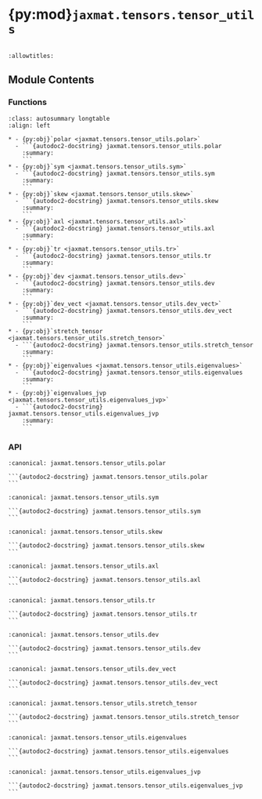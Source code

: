 # {py:mod}`jaxmat.tensors.tensor_utils`

```{py:module} jaxmat.tensors.tensor_utils
```

```{autodoc2-docstring} jaxmat.tensors.tensor_utils
:allowtitles:
```

## Module Contents

### Functions

````{list-table}
:class: autosummary longtable
:align: left

* - {py:obj}`polar <jaxmat.tensors.tensor_utils.polar>`
  - ```{autodoc2-docstring} jaxmat.tensors.tensor_utils.polar
    :summary:
    ```
* - {py:obj}`sym <jaxmat.tensors.tensor_utils.sym>`
  - ```{autodoc2-docstring} jaxmat.tensors.tensor_utils.sym
    :summary:
    ```
* - {py:obj}`skew <jaxmat.tensors.tensor_utils.skew>`
  - ```{autodoc2-docstring} jaxmat.tensors.tensor_utils.skew
    :summary:
    ```
* - {py:obj}`axl <jaxmat.tensors.tensor_utils.axl>`
  - ```{autodoc2-docstring} jaxmat.tensors.tensor_utils.axl
    :summary:
    ```
* - {py:obj}`tr <jaxmat.tensors.tensor_utils.tr>`
  - ```{autodoc2-docstring} jaxmat.tensors.tensor_utils.tr
    :summary:
    ```
* - {py:obj}`dev <jaxmat.tensors.tensor_utils.dev>`
  - ```{autodoc2-docstring} jaxmat.tensors.tensor_utils.dev
    :summary:
    ```
* - {py:obj}`dev_vect <jaxmat.tensors.tensor_utils.dev_vect>`
  - ```{autodoc2-docstring} jaxmat.tensors.tensor_utils.dev_vect
    :summary:
    ```
* - {py:obj}`stretch_tensor <jaxmat.tensors.tensor_utils.stretch_tensor>`
  - ```{autodoc2-docstring} jaxmat.tensors.tensor_utils.stretch_tensor
    :summary:
    ```
* - {py:obj}`eigenvalues <jaxmat.tensors.tensor_utils.eigenvalues>`
  - ```{autodoc2-docstring} jaxmat.tensors.tensor_utils.eigenvalues
    :summary:
    ```
* - {py:obj}`eigenvalues_jvp <jaxmat.tensors.tensor_utils.eigenvalues_jvp>`
  - ```{autodoc2-docstring} jaxmat.tensors.tensor_utils.eigenvalues_jvp
    :summary:
    ```
````

### API

````{py:function} polar(F, mode='RU')
:canonical: jaxmat.tensors.tensor_utils.polar

```{autodoc2-docstring} jaxmat.tensors.tensor_utils.polar
```
````

````{py:function} sym(A)
:canonical: jaxmat.tensors.tensor_utils.sym

```{autodoc2-docstring} jaxmat.tensors.tensor_utils.sym
```
````

````{py:function} skew(A)
:canonical: jaxmat.tensors.tensor_utils.skew

```{autodoc2-docstring} jaxmat.tensors.tensor_utils.skew
```
````

````{py:function} axl(A)
:canonical: jaxmat.tensors.tensor_utils.axl

```{autodoc2-docstring} jaxmat.tensors.tensor_utils.axl
```
````

````{py:function} tr(A)
:canonical: jaxmat.tensors.tensor_utils.tr

```{autodoc2-docstring} jaxmat.tensors.tensor_utils.tr
```
````

````{py:function} dev(A)
:canonical: jaxmat.tensors.tensor_utils.dev

```{autodoc2-docstring} jaxmat.tensors.tensor_utils.dev
```
````

````{py:function} dev_vect(A)
:canonical: jaxmat.tensors.tensor_utils.dev_vect

```{autodoc2-docstring} jaxmat.tensors.tensor_utils.dev_vect
```
````

````{py:function} stretch_tensor(F)
:canonical: jaxmat.tensors.tensor_utils.stretch_tensor

```{autodoc2-docstring} jaxmat.tensors.tensor_utils.stretch_tensor
```
````

````{py:function} eigenvalues(sig)
:canonical: jaxmat.tensors.tensor_utils.eigenvalues

```{autodoc2-docstring} jaxmat.tensors.tensor_utils.eigenvalues
```
````

````{py:function} eigenvalues_jvp(primals, tangents)
:canonical: jaxmat.tensors.tensor_utils.eigenvalues_jvp

```{autodoc2-docstring} jaxmat.tensors.tensor_utils.eigenvalues_jvp
```
````
